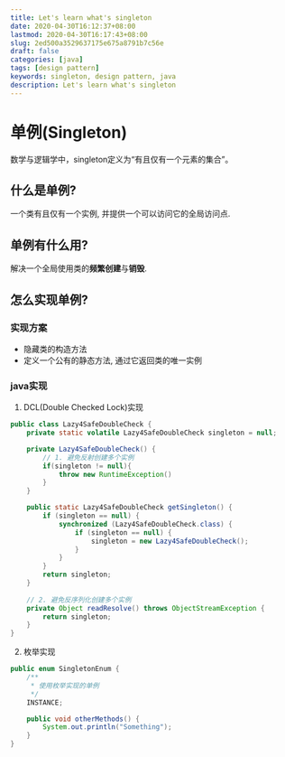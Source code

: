 ```yaml
---
title: Let's learn what's singleton
date: 2020-04-30T16:12:37+08:00
lastmod: 2020-04-30T16:17:43+08:00
slug: 2ed500a3529637175e675a8791b7c56e
draft: false
categories: [java]
tags: [design pattern]
keywords: singleton, design pattern, java
description: Let's learn what's singleton
---
```

# 单例(Singleton)

数学与逻辑学中，singleton定义为“有且仅有一个元素的集合”。

## 什么是单例?

一个类有且仅有一个实例, 并提供一个可以访问它的全局访问点.

## 单例有什么用?

解决一个全局使用类的**频繁创建**与**销毁**.

## 怎么实现单例?

### 实现方案

-   隐藏类的构造方法
-   定义一个公有的静态方法, 通过它返回类的唯一实例

### java实现

1.  DCL(Double Checked Lock)实现

```java
public class Lazy4SafeDoubleCheck {
    private static volatile Lazy4SafeDoubleCheck singleton = null;

    private Lazy4SafeDoubleCheck() {
        // 1. 避免反射创建多个实例
        if(singleton != null){
            throw new RuntimeException()
        }
    }

    public static Lazy4SafeDoubleCheck getSingleton() {
        if (singleton == null) {
            synchronized (Lazy4SafeDoubleCheck.class) {
                if (singleton == null) {
                    singleton = new Lazy4SafeDoubleCheck();
                }
            }
        }
        return singleton;
    }
    
    // 2. 避免反序列化创建多个实例
    private Object readResolve() throws ObjectStreamException {
    	return singleton;
    }
}
```

2.  枚举实现

```java
public enum SingletonEnum {
    /**
     * 使用枚举实现的单例
     */
    INSTANCE;

    public void otherMethods() {
        System.out.println("Something");
    }
}
```